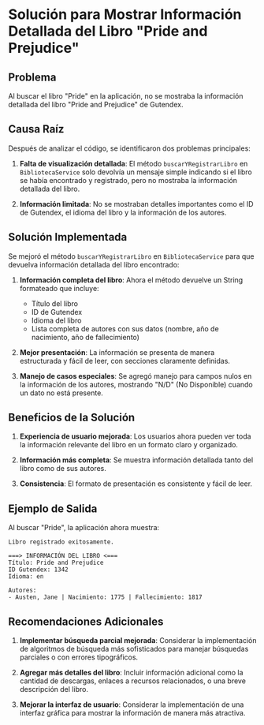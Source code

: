 # Solución para Mostrar Información Detallada del Libro "Pride and Prejudice"

## Problema
Al buscar el libro "Pride" en la aplicación, no se mostraba la información detallada del libro "Pride and Prejudice" de Gutendex.

## Causa Raíz
Después de analizar el código, se identificaron dos problemas principales:

1. **Falta de visualización detallada**: El método `buscarYRegistrarLibro` en `BibliotecaService` solo devolvía un mensaje simple indicando si el libro se había encontrado y registrado, pero no mostraba la información detallada del libro.

2. **Información limitada**: No se mostraban detalles importantes como el ID de Gutendex, el idioma del libro y la información de los autores.

## Solución Implementada

Se mejoró el método `buscarYRegistrarLibro` en `BibliotecaService` para que devuelva información detallada del libro encontrado:

1. **Información completa del libro**: Ahora el método devuelve un String formateado que incluye:
   - Título del libro
   - ID de Gutendex
   - Idioma del libro
   - Lista completa de autores con sus datos (nombre, año de nacimiento, año de fallecimiento)

2. **Mejor presentación**: La información se presenta de manera estructurada y fácil de leer, con secciones claramente definidas.

3. **Manejo de casos especiales**: Se agregó manejo para campos nulos en la información de los autores, mostrando "N/D" (No Disponible) cuando un dato no está presente.

## Beneficios de la Solución

1. **Experiencia de usuario mejorada**: Los usuarios ahora pueden ver toda la información relevante del libro en un formato claro y organizado.

2. **Información más completa**: Se muestra información detallada tanto del libro como de sus autores.

3. **Consistencia**: El formato de presentación es consistente y fácil de leer.

## Ejemplo de Salida

Al buscar "Pride", la aplicación ahora muestra:

```
Libro registrado exitosamente.

===> INFORMACIÓN DEL LIBRO <===
Título: Pride and Prejudice
ID Gutendex: 1342
Idioma: en

Autores:
- Austen, Jane | Nacimiento: 1775 | Fallecimiento: 1817
```

## Recomendaciones Adicionales

1. **Implementar búsqueda parcial mejorada**: Considerar la implementación de algoritmos de búsqueda más sofisticados para manejar búsquedas parciales o con errores tipográficos.

2. **Agregar más detalles del libro**: Incluir información adicional como la cantidad de descargas, enlaces a recursos relacionados, o una breve descripción del libro.

3. **Mejorar la interfaz de usuario**: Considerar la implementación de una interfaz gráfica para mostrar la información de manera más atractiva.